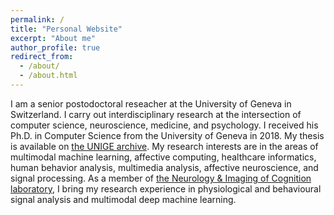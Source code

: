 ```yaml
---
permalink: /
title: "Personal Website"
excerpt: "About me"
author_profile: true
redirect_from: 
  - /about/
  - /about.html
---
```


I am a senior postodoctoral reseacher at the University of Geneva in Switzerland. I carry out interdisciplinary research at the intersection of computer science, neuroscience, medicine, and psychology.
I received his Ph.D. in Computer Science from the University of Geneva in 2018. My thesis is available on [the UNIGE archive](https://archive-ouverte.unige.ch/unige:114609).
My research interests are in the areas of multimodal machine learning, affective computing, healthcare informatics, human behavior analysis, multimedia analysis, affective neuroscience, and signal processing. As a member of [the Neurology & Imaging of Cognition laboratory](https://neurocenter-unige.ch/research-groups/patrik-vuilleumier/), I bring my research experience in physiological and behavioural signal analysis and multimodal deep machine learning.
